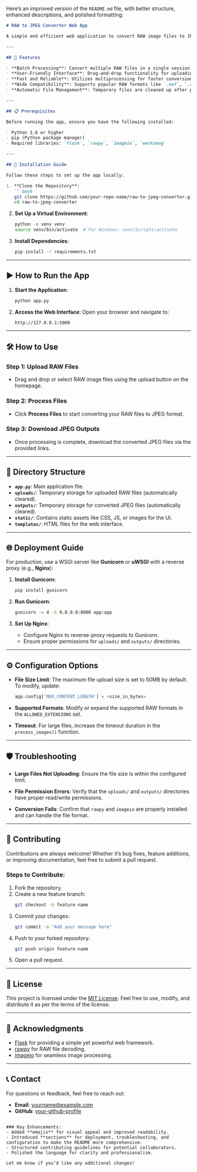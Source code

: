 Here’s an improved version of the `README.md` file, with better structure, enhanced descriptions, and polished formatting:

```markdown
# RAW to JPEG Converter Web App

A simple and efficient web application to convert RAW image files to JPEG format. This tool is perfect for photographers and image enthusiasts who need an easy way to handle RAW file conversion without relying on heavy software.

---

## 🚀 Features

- **Batch Processing**: Convert multiple RAW files in a single session.
- **User-Friendly Interface**: Drag-and-drop functionality for uploading files.
- **Fast and Reliable**: Utilizes multiprocessing for faster conversions.
- **Wide Compatibility**: Supports popular RAW formats like `.nef`, `.cr2`, `.dng`, `.arw`, and more.
- **Automatic File Management**: Temporary files are cleaned up after processing.

---

## 📋 Prerequisites

Before running the app, ensure you have the following installed:

- Python 3.8 or higher
- pip (Python package manager)
- Required libraries: `flask`, `rawpy`, `imageio`, `werkzeug`

---

## 🔧 Installation Guide

Follow these steps to set up the app locally:

1. **Clone the Repository**:
   ```bash
   git clone https://github.com/your-repo-name/raw-to-jpeg-converter.git
   cd raw-to-jpeg-converter
   ```

2. **Set Up a Virtual Environment**:
   ```bash
   python -m venv venv
   source venv/bin/activate  # For Windows: venv\Scripts\activate
   ```

3. **Install Dependencies**:
   ```bash
   pip install -r requirements.txt
   ```

---

## ▶️ How to Run the App

1. **Start the Application**:
   ```bash
   python app.py
   ```

2. **Access the Web Interface**:
   Open your browser and navigate to:
   ```
   http://127.0.0.1:5000
   ```

---

## 🛠️ How to Use

### Step 1: Upload RAW Files
- Drag and drop or select RAW image files using the upload button on the homepage.

### Step 2: Process Files
- Click **Process Files** to start converting your RAW files to JPEG format.

### Step 3: Download JPEG Outputs
- Once processing is complete, download the converted JPEG files via the provided links.

---

## 📂 Directory Structure

- **`app.py`**: Main application file.
- **`uploads/`**: Temporary storage for uploaded RAW files (automatically cleared).
- **`outputs/`**: Temporary storage for converted JPEG files (automatically cleared).
- **`static/`**: Contains static assets like CSS, JS, or images for the UI.
- **`templates/`**: HTML files for the web interface.

---

## 🌐 Deployment Guide

For production, use a WSGI server like **Gunicorn** or **uWSGI** with a reverse proxy (e.g., **Nginx**):

1. **Install Gunicorn**:
   ```bash
   pip install gunicorn
   ```

2. **Run Gunicorn**:
   ```bash
   gunicorn -w 4 -b 0.0.0.0:8000 app:app
   ```

3. **Set Up Nginx**:
   - Configure Nginx to reverse-proxy requests to Gunicorn.
   - Ensure proper permissions for `uploads/` and `outputs/` directories.

---

## ⚙️ Configuration Options

- **File Size Limit**:
  The maximum file upload size is set to 50MB by default. To modify, update:
  ```python
  app.config['MAX_CONTENT_LENGTH'] = <size_in_bytes>
  ```

- **Supported Formats**:
  Modify or expand the supported RAW formats in the `ALLOWED_EXTENSIONS` set.

- **Timeout**:
  For large files, increase the timeout duration in the `process_images()` function.

---

## 🛡️ Troubleshooting

- **Large Files Not Uploading**:
  Ensure the file size is within the configured limit.
  
- **File Permission Errors**:
  Verify that the `uploads/` and `outputs/` directories have proper read/write permissions.

- **Conversion Fails**:
  Confirm that `rawpy` and `imageio` are properly installed and can handle the file format.

---

## 🤝 Contributing

Contributions are always welcome! Whether it’s bug fixes, feature additions, or improving documentation, feel free to submit a pull request.

### Steps to Contribute:
1. Fork the repository.
2. Create a new feature branch:
   ```bash
   git checkout -b feature-name
   ```
3. Commit your changes:
   ```bash
   git commit -m "Add your message here"
   ```
4. Push to your forked repository:
   ```bash
   git push origin feature-name
   ```
5. Open a pull request.

---

## 📜 License

This project is licensed under the [MIT License](LICENSE). Feel free to use, modify, and distribute it as per the terms of the license.

---

## 🙏 Acknowledgments

- [Flask](https://flask.palletsprojects.com/) for providing a simple yet powerful web framework.
- [rawpy](https://rawpy.github.io/) for RAW file decoding.
- [imageio](https://imageio.readthedocs.io/) for seamless image processing.

---

## 📞 Contact

For questions or feedback, feel free to reach out:

- **Email**: yourname@example.com
- **GitHub**: [your-github-profile](https://github.com/your-github-profile)
```

### Key Enhancements:
- Added **emojis** for visual appeal and improved readability.
- Introduced **sections** for deployment, troubleshooting, and configuration to make the README more comprehensive.
- Structured contributing guidelines for potential collaborators.
- Polished the language for clarity and professionalism.

Let me know if you’d like any additional changes!
